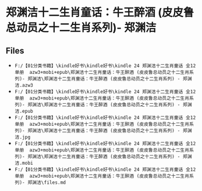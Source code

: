 # 郑渊洁十二生肖童话：牛王醉酒 (皮皮鲁总动员之十二生肖系列)- 郑渊洁

## Files

- `F:/【01分类书籍】\kindle好书\kindle好书\kindle 24 郑渊洁十二生肖童话 全12单册  azw3+mobi+epub\郑渊洁十二生肖童话：牛王醉酒 (皮皮鲁总动员之十二生肖系列)- 郑渊洁\郑渊洁十二生肖童话：牛王醉酒 (皮皮鲁总动员之十二生肖系列) - 郑渊洁.azw3`
- `F:/【01分类书籍】\kindle好书\kindle好书\kindle 24 郑渊洁十二生肖童话 全12单册  azw3+mobi+epub\郑渊洁十二生肖童话：牛王醉酒 (皮皮鲁总动员之十二生肖系列)- 郑渊洁\郑渊洁十二生肖童话：牛王醉酒 (皮皮鲁总动员之十二生肖系列) - 郑渊洁.epub`
- `F:/【01分类书籍】\kindle好书\kindle好书\kindle 24 郑渊洁十二生肖童话 全12单册  azw3+mobi+epub\郑渊洁十二生肖童话：牛王醉酒 (皮皮鲁总动员之十二生肖系列)- 郑渊洁\郑渊洁十二生肖童话：牛王醉酒 (皮皮鲁总动员之十二生肖系列) - 郑渊洁.jpg`
- `F:/【01分类书籍】\kindle好书\kindle好书\kindle 24 郑渊洁十二生肖童话 全12单册  azw3+mobi+epub\郑渊洁十二生肖童话：牛王醉酒 (皮皮鲁总动员之十二生肖系列)- 郑渊洁\郑渊洁十二生肖童话：牛王醉酒 (皮皮鲁总动员之十二生肖系列) - 郑渊洁.mobi`
- `F:/【01分类书籍】\kindle好书\kindle好书\kindle 24 郑渊洁十二生肖童话 全12单册  azw3+mobi+epub\郑渊洁十二生肖童话：牛王醉酒 (皮皮鲁总动员之十二生肖系列)- 郑渊洁\files.md`
